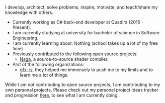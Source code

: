 I develop, architect, solve problems, inspire, motivate, and teach/share my knowledge with others.

* Currently working as C# back-end developer at Quadira (2016 - Present).
* I am currently studying at university for bachelor of science in Software Engineering.
* I am currently learning about: Nothing (school takes up a lot of my free time)
* Previously contributed to the following open source projects:
  * [Naga](https://github.com/gfx-rs/naga), a source-to-source shader compiler.
* Part of the following organizations:
  * [gfx-rs](https://github.com/gfx-rs), they helped me immensely to push me to my limits and to learn me a lot of things.


While I am not contributing to open source projects, I am contributing to my own personal projects. Please check out my personal project ideas tracker and progression [here](https://github.com/Napokue/personal-project-ideas-progress), to see what I am currently doing.

